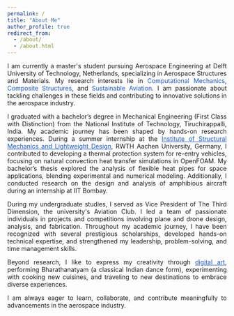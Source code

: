 ```yaml
---
permalink: /
title: "About Me"
author_profile: true
redirect_from: 
  - /about/
  - /about.html
---
```


<div style="text-align: justify;">
  <p>
    I am currently a master's student pursuing Aerospace Engineering at Delft University of Technology, Netherlands, specializing in Aerospace Structures and Materials. My research interests lie in <span style="color: rgb(31, 85, 193); ">Computational Mechanics</span>, <span style="color: rgb(31, 85, 193); ">Composite Structures</span>, and <span style="color: rgb(31, 85, 193); ">Sustainable Aviation</span>. I am passionate about tackling challenges in these fields and contributing to innovative solutions in the aerospace industry.
  </p>

  <p>
    I graduated with a bachelor’s degree in Mechanical Engineering (First Class with Distinction) from the National Institute of Technology, Tiruchirappalli, India. My academic journey has been shaped by hands-on research experiences. During a summer internship at the <a href="https://www.sla.rwth-aachen.de/cms/~fald/institut-fuer-strukturmechanik-und-leichtbau/?lidx=1" style="color: rgb(31, 85, 193);">Institute of Structural Mechanics and Lightweight Design</a>, RWTH Aachen University, Germany, I contributed to developing a thermal protection system for re-entry vehicles, focusing on natural convection heat transfer simulations in OpenFOAM. My bachelor’s thesis explored the analysis of flexible heat pipes for space applications, blending experimental and numerical modeling. Additionally, I conducted research on the design and analysis of amphibious aircraft during an internship at IIT Bombay.
  </p>

  <p>
    During my undergraduate studies, I served as Vice President of The Third Dimension, the university's Aviation Club. I led a team of passionate individuals in projects and competitions involving plane and drone design, analysis, and fabrication. Throughout my academic journey, I have been recognized with several prestigious scholarships, developed hands-on technical expertise, and strengthened my leadership, problem-solving, and time management skills.
  </p>

  <p>
    Beyond research, I like to express my creativity through <a href="https://www.instagram.com/jo_creations_/" style="color: rgb(31, 85, 193);">digital art</a>, performing Bharathanatyam (a classical Indian dance form), experimenting with cooking new cuisines, and traveling to new destinations to embrace diverse experiences.
  </p>

  <p>
    I am always eager to learn, collaborate, and contribute meaningfully to advancements in the aerospace industry.
  </p>
</div>
